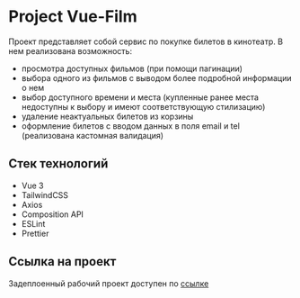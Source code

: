 # Project Vue-Film

Проект представляет собой сервис по покупке билетов в кинотеатр. В нем реализована возможность:

- просмотра доступных фильмов (при помощи пагинации)
- выбора одного из фильмов с выводом более подробной информации о нем
- выбор доступного времени и места (купленные ранее места недоступны к выбору и имеют соответствующую стилизацию)
- удаление неактуальных билетов из корзины
- оформление билетов с вводом данных в поля email и tel (реализована кастомная валидация)

## Стек технологий

- Vue 3
- TailwindCSS
- Axios
- Composition API
- ESLint
- Prettier

## Ссылка на проект

Задеплоенный рабочий проект доступен по [ссылке](https://vue-sneakers-smoky.vercel.app/)
